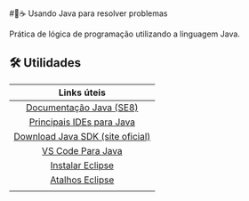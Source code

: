 #🔧☕ Usando Java para resolver problemas

Prática de lógica de programação utilizando a linguagem Java.

## 🛠 Utilidades

| Links úteis |
|:-----------:|
| [Documentação Java (SE8)](https://docs.oracle.com/javase/8/docs/) |
| [Principais IDEs para Java](https://www.youtube.com/watch?v=rMuHty2zn_4) |
| [Download Java SDK (site oficial)](https://www.oracle.com/br/java/technologies/downloads/) | 
| [VS Code Para Java](https://code.visualstudio.com/docs/java/java-tutorial) |
| [Instalar Eclipse](https://www.eclipse.org/downloads/) |
| [Atalhos Eclipse](https://blog.algaworks.com/atalhos-e-configuracoes-para-ganhar-produtividade-com-eclipse/) |
|   |

